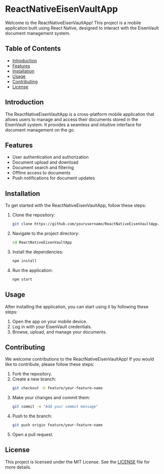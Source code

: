 # ReactNativeEisenVaultApp

Welcome to the ReactNativeEisenVaultApp! This project is a mobile application built using React Native, designed to interact with the EisenVault document management system.

## Table of Contents

- [Introduction](#introduction)
- [Features](#features)
- [Installation](#installation)
- [Usage](#usage)
- [Contributing](#contributing)
- [License](#license)

## Introduction

The ReactNativeEisenVaultApp is a cross-platform mobile application that allows users to manage and access their documents stored in the EisenVault system. It provides a seamless and intuitive interface for document management on the go.

## Features

- User authentication and authorization
- Document upload and download
- Document search and filtering
- Offline access to documents
- Push notifications for document updates

## Installation

To get started with the ReactNativeEisenVaultApp, follow these steps:

1. Clone the repository:
   ```bash
   git clone https://github.com/yourusername/ReactNativeEisenVaultApp.git
   ```
2. Navigate to the project directory:
   ```bash
   cd ReactNativeEisenVaultApp
   ```
3. Install the dependencies:
   ```bash
   npm install
   ```
4. Run the application:
   ```bash
   npm start
   ```

## Usage

After installing the application, you can start using it by following these steps:

1. Open the app on your mobile device.
2. Log in with your EisenVault credentials.
3. Browse, upload, and manage your documents.

## Contributing

We welcome contributions to the ReactNativeEisenVaultApp! If you would like to contribute, please follow these steps:

1. Fork the repository.
2. Create a new branch:
   ```bash
   git checkout -b feature/your-feature-name
   ```
3. Make your changes and commit them:
   ```bash
   git commit -m "Add your commit message"
   ```
4. Push to the branch:
   ```bash
   git push origin feature/your-feature-name
   ```
5. Open a pull request.

## License

This project is licensed under the MIT License. See the [LICENSE](LICENSE) file for more details.
